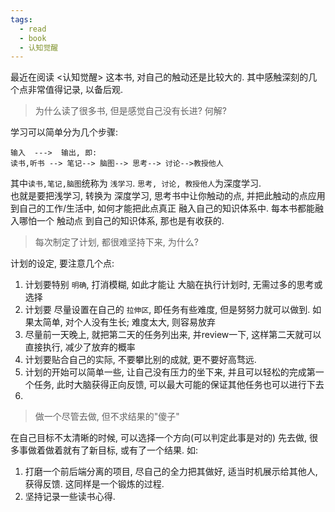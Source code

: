 ```yaml
---
tags:
  - read
  - book
  - 认知觉醒
---
```

最近在阅读 <认知觉醒> 这本书, 对自己的触动还是比较大的.  其中感触深刻的几个点非常值得记录, 以备后观.

> 为什么读了很多书, 但是感觉自己没有长进?  何解?

学习可以简单分为几个步骤: 
```
输入  --->  输出, 即:
读书,听书 --> 笔记--> 脑图--> 思考--> 讨论-->教授他人
```
其中`读书,笔记,脑图`统称为 `浅学习`.  `思考, 讨论, 教授他人`为深度学习.  
也就是要把浅学习,  转换为 深度学习,  思考书中让你触动的点, 并把此触动的点应用到自己的工作/生活中, 如何才能把此点真正 融入自己的知识体系中.
每本书都能融入哪怕一个 触动点 到自己的知识体系, 那也是有收获的.


> 每次制定了计划, 都很难坚持下来, 为什么?

计划的设定, 要注意几个点:
1) 计划要特别 `明确`,  打消模糊,  如此才能让 大脑在执行计划时, 无需过多的思考或选择
2) 计划要 尽量设置在自己的 `拉伸区`, 即任务有些难度, 但是努努力就可以做到. 如果太简单, 对个人没有生长; 难度太大, 则容易放弃
3) 尽量前一天晚上, 就把第二天的任务列出来, 并review一下, 这样第二天就可以直接执行, 减少了放弃的概率
4) 计划要贴合自己的实际,  不要攀比别的成就, 更不要好高骛远.
5) 计划的开始可以简单一些, 让自己没有压力的坐下来, 并且可以轻松的完成第一个任务,  此时大脑获得正向反馈, 可以最大可能的保证其他任务也可以进行下去
6) 



> 做一个尽管去做, 但不求结果的"傻子"

在自己目标不太清晰的时候,  可以选择一个方向(可以判定此事是对的) 先去做, 很多事做着做着就有了新目标, 或有了一个结果.
如:
1) 打磨一个前后端分离的项目, 尽自己的全力把其做好,  适当时机展示给其他人,  获得反馈.  这同样是一个锻炼的过程.
2) 坚持记录一些读书心得.  

































